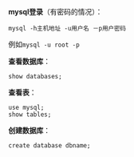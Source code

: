 **mysql登录**（有密码的情况）：
```
mysql -h主机地址 -u用户名 －p用户密码
``` 
例如`mysql -u root -p`

**查看数据库**：
```
show databases;
```

**查看表**： 
```
use mysql;
show tables;
```

**创建数据库**：
```
create database dbname;
```

